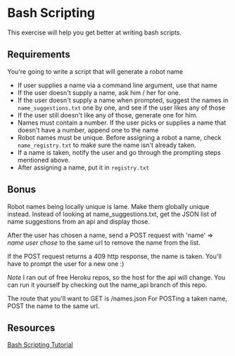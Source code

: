 # Bash Scripting

This exercise will help you get better at writing bash scripts.

## Requirements

You're going to write a script that will generate a robot name

* If user supplies a name via a command line argument, use that name
* If the user doesn't supply a name, ask him / her for one.
* If the user doesn't supply a name when prompted, suggest the names in
  `name_suggestions.txt` one by one, and see if the user likes any of
those
* If the user still doesn't like any of those, generate one for him.
* Names must contain a number. If the user picks or supplies a name that
  doesn't have a number, append one to the name
* Robot names must be unique. Before assigning a robot a name, check
  `name_registry.txt` to make sure the name isn't already taken.
* If a name is taken, notify the user and go through the prompting steps
  mentioned above.
* After assigning a name, put it in `registry.txt`

## Bonus

Robot names being locally unique is lame. Make them globally unique
instead. Instead of looking at name_suggestions.txt, get the JSON list
of name suggestions from an api and display those.

After the user has chosen a name, send a POST request with 'name' =>
_name user chose_ to the same url to
remove the name from the list. 

If the POST request returns a 409 http response, the name is taken.
You'll have to prompt the user for a new one :) 

_Note_ I ran out of free Heroku repos, so the host for the api will change.
You can run it yourself by checking out the name_api branch of this
repo.

The route that you'll want to GET is /names.json
For POSTing a taken name, POST the name to the same url.

## Resources

[Bash Scripting
Tutorial](http://linuxconfig.org/bash-scripting-tutorial)

